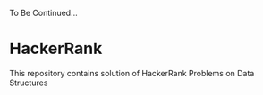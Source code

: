 To Be Continued...
# HackerRank
This repository contains solution of HackerRank Problems on Data Structures
